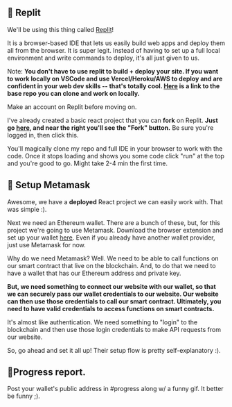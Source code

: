 🤯 Replit
---------------------

We'll be using this thing called [Replit](https://replit.com/~)!

It is a browser-based IDE that lets us easily build web apps and deploy them all from the browser. It is super legit. Instead of having to set up a full local environment and write commands to deploy, it's all just given to us.

Note: **You don't have to use replit to build + deploy your site. If you want to work locally on VSCode and use Vercel/Heroku/AWS to deploy and are confident in your web dev skills -- that's totally cool. [Here](https://github.com/buildspace/buildspace-nft-course-starter) is a link to the base repo you can clone and work on locally.**

Make an account on Replit before moving on.

I've already created a basic react project that you can **fork** on Replit. **Just go [here](https://replit.com/@Farza/nft-starter-repo-final), and near the right you'll see the "Fork" button.** Be sure you're logged in, then click this.

You'll magically clone my repo and full IDE in your browser to work with the code. Once it stops loading and shows you some code click "run" at the top and you're good to go. Might take 2-4 min the first time.

🦊 Setup Metamask
---------------------

Awesome, we have a **deployed** React project we can easily work with. That was simple :).

Next we need an Ethereum wallet. There are a bunch of these, but, for this project we're going to use Metamask. Download the browser extension and set up your wallet [here](https://metamask.io/download.html). Even if you already have another wallet provider, just use Metamask for now.

Why do we need Metamask? Well. We need to be able to call functions on our smart contract that live on the blockchain. And, to do that we need to have a wallet that has our Ethereum address and private key.

**But, we need something to connect our website with our wallet, so that we can securely pass our wallet credentials to our website. Our website can then use those credentials to call our smart contract. Ultimately, you need to have valid credentials to access functions on smart contracts.**

It's almost like authentication. We need something to "login" to the blockchain and then use those login credentials to make API requests from our website.

So, go ahead and set it all up! Their setup flow is pretty self-explanatory :).

🚨Progress report.
------------------------
Post your wallet's public address in #progress along w/ a funny gif. It better be funny ;). 
